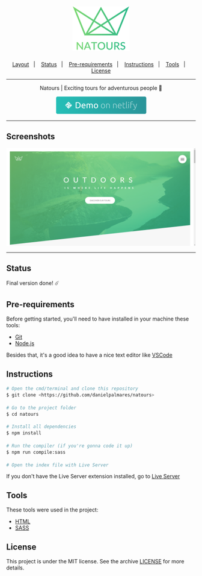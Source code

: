 <h1 align="center">
  <img alt="Natours" title="Natours" src="https://github.com/danielpalmares/natours/blob/master/img/logo-green-1x.png" />
</h1>

<p align="center">
  <a href="#layout">Layout</a>&nbsp;&nbsp;&nbsp;|&nbsp;&nbsp;&nbsp;
  <a href="#status">Status</a>&nbsp;&nbsp;&nbsp;|&nbsp;&nbsp;&nbsp;
  <a href="#pre-requirements">Pre-requirements</a>&nbsp;&nbsp;&nbsp;|&nbsp;&nbsp;&nbsp;
  <a href="#instructions">Instructions</a>&nbsp;&nbsp;&nbsp;|&nbsp;&nbsp;&nbsp;
  <a href="#tools">Tools</a>&nbsp;&nbsp;&nbsp;|&nbsp;&nbsp;&nbsp;
  <a href="#license">License</a>
</p>

---

<p align="center">
  Natours | Exciting tours for adventurous people 🍃
</p>

<p align="center">
  <a href="https://dann-natours.netlify.app/" target="_blank">
    <img alt="Demo on Netlify" src="https://github.com/danielpalmares/omnifood/blob/master/.github/demo-on-netlify.png">
  </a>
</p>

---

## Screenshots

![Layout](https://github.com/danielpalmares/natours/blob/master/.github/natours.png)

---

## Status

Final version done! ☄️

## Pre-requirements

Before getting started, you'll need to have installed in your machine these tools:

- [Git](https://git-scm.com)
- [Node.js](https://nodejs.org/en/)

Besides that, it's a good idea to have a nice text editor like [VSCode](https://code.visualstudio.com/)

## Instructions

```bash
# Open the cmd/terminal and clone this repository
$ git clone <https://github.com/danielpalmares/natours>

# Go to the project folder
$ cd natours

# Install all dependencies
$ npm install

# Run the compiler (if you're gonna code it up)
$ npm run compile:sass

# Open the index file with Live Server
```

If you don't have the Live Server extension installed, go to [Live Server](https://marketplace.visualstudio.com/items?itemName=ritwickdey.LiveServer)

## Tools

These tools were used in the project:

- [HTML](https://developer.mozilla.org/pt-BR/docs/Web/HTML)
- [SASS](https://sass-lang.com/)

## License

This project is under the MIT license. See the archive [LICENSE](https://github.com/danielpalmares/natours/blob/master/LICENSE) for more details.

